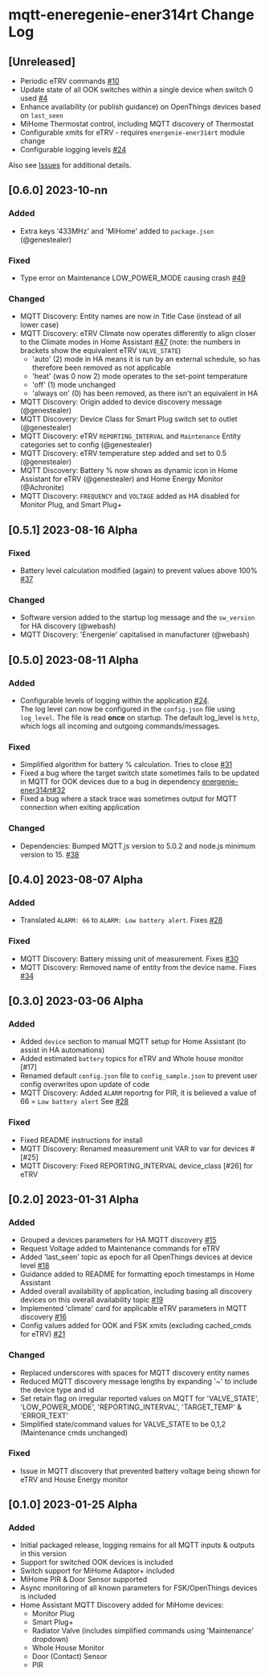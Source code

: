# mqtt-eneregenie-ener314rt Change Log

## [Unreleased]

* Periodic eTRV commands [#10](https://github.com/Achronite/mqtt-energenie-ener314rt/issues/10)
* Update state of all OOK switches within a single device when switch 0 used [#4](https://github.com/Achronite/mqtt-energenie-ener314rt/issues/4)
* Enhance availability (or publish guidance) on OpenThings devices based on `last_seen`
* MiHome Thermostat control, including MQTT discovery of Thermostat
* Configurable xmits for eTRV - requires `energenie-ener314rt` module change
* Configurable logging levels [#24](https://github.com/Achronite/mqtt-energenie-ener314rt/issues/24)

Also see [Issues](https://github.com/Achronite/mqtt-energenie-ener314rt/issues) for additional details.
## [0.6.0] 2023-10-nn

### Added

* Extra keys '433MHz' and 'MiHome' added to `package.json` (@genestealer)

### Fixed

* Type error on Maintenance LOW_POWER_MODE causing crash [#49](https://github.com/Achronite/mqtt-energenie-ener314rt/issues/49)
### Changed

* MQTT Discovery: Entity names are now in Title Case (instead of all lower case)
* MQTT Discovery: eTRV Climate now operates differently to align closer to the Climate modes in Home Assistant [#47](https://github.com/Achronite/mqtt-energenie-ener314rt/issues/47) (note: the numbers in brackets show the equivalent eTRV `VALVE_STATE`)
  * 'auto' (2) mode in HA means it is run by an external schedule, so has therefore been removed as not applicable 
  * 'heat' (was 0 now 2) mode operates to the set-point temperature
  * 'off' (1) mode unchanged
  * 'always on' (0) has been removed, as there isn't an equivalent in HA
* MQTT Discovery: Origin added to device discovery message (@genestealer)
* MQTT Discovery: Device Class for Smart Plug switch set to outlet (@genestealer)
* MQTT Discovery: eTRV `REPORTING_INTERVAL` and `Maintenance` Entity categories set to config (@genestealer)
* MQTT Discovery: eTRV temperature step added and set to 0.5 (@genestealer)
* MQTT Discovery: Battery % now shows as dynamic icon in Home Assistant for eTRV (@genestealer) and Home Energy Monitor (@Achronite)
* MQTT Discovery: `FREQUENCY` and `VOLTAGE` added as HA disabled for Monitor Plug, and Smart Plug+

## [0.5.1] 2023-08-16 Alpha

### Fixed

* Battery level calculation modified (again) to prevent values above 100% [#37](https://github.com/Achronite/mqtt-energenie-ener314rt/issues/37)
### Changed

* Software version added to the startup log message and the `sw_version` for HA discovery (@webash)
* MQTT Discovery: 'Energenie' capitalised in manufacturer (@webash)


## [0.5.0] 2023-08-11 Alpha

### Added

* Configurable levels of logging within the application [#24](https://github.com/Achronite/mqtt-energenie-ener314rt/issues/24).<br>
The log level can now be configured in the `config.json` file using `log_level`.  The file is read **once** on startup. The default log_level is `http`, which logs all incoming and outgoing commands/messages.

### Fixed

* Simplified algorithm for battery % calculation. Tries to close [#31](https://github.com/Achronite/mqtt-energenie-ener314rt/issues/31)
* Fixed a bug where the target switch state sometimes fails to be updated in MQTT for OOK devices due to a bug in dependency [energenie-ener314rt#32](https://github.com/Achronite/energenie-ener314rt/issues/32)
* Fixed a bug where a stack trace was sometimes output for MQTT connection when exiting application

### Changed

* Dependencies: Bumped MQTT.js version to 5.0.2 and node.js minimum version to 15. [#38](https://github.com/Achronite/mqtt-energenie-ener314rt/issues/38)

## [0.4.0] 2023-08-07 Alpha

### Added

* Translated `ALARM: 66` to `ALARM: Low battery alert`. Fixes [#28](https://github.com/Achronite/mqtt-energenie-ener314rt/issues/28)

### Fixed

* MQTT Discovery: Battery missing unit of measurement. Fixes [#30](https://github.com/Achronite/mqtt-energenie-ener314rt/issues/30)
* MQTT Discovery: Removed name of entity from the device name. Fixes [#34](https://github.com/Achronite/mqtt-energenie-ener314rt/issues/34)

## [0.3.0] 2023-03-06 Alpha

### Added

* Added `device` section to manual MQTT setup for Home Assistant (to assist in HA automations)
* Added estimated `battery` topics for eTRV and Whole house monitor [#17]
* Renamed default `config.json` file to `config_sample.json` to prevent user config overwrites upon update of code
* MQTT Discovery: Added `ALARM` reportng for PIR, it is believed a value of 66 = `Low battery alert` See [#28](https://github.com/Achronite/mqtt-energenie-ener314rt/issues/28)

### Fixed

* Fixed README instructions for install
* MQTT Discovery: Renamed measurement unit VAR to var for devices #[#25]
* MQTT Discovery: Fixed REPORTING_INTERVAL device_class [#26] for eTRV

## [0.2.0] 2023-01-31 Alpha

### Added
* Grouped a devices parameters for HA MQTT discovery [#15](https://github.com/Achronite/mqtt-energenie-ener314rt/issues/15)
* Request Voltage added to Maintenance commands for eTRV
* Added 'last_seen' topic as epoch for all OpenThings devices at device level [#18](https://github.com/Achronite/mqtt-energenie-ener314rt/issues/18)
* Guidance added to README for formatting epoch timestamps in Home Assistant
* Added overall availability of application, including basing all discovery devices on this overall availability topic [#19](https://github.com/Achronite/mqtt-energenie-ener314rt/issues/15)
* Implemented 'climate' card for applicable eTRV parameters in MQTT discovery [#16](https://github.com/Achronite/mqtt-energenie-ener314rt/issues/16)
* Config values added for OOK and FSK xmits (excluding cached_cmds for eTRV) [#21](https://github.com/Achronite/mqtt-energenie-ener314rt/issues/21)

### Changed
* Replaced underscores with spaces for MQTT discovery entity names
* Reduced MQTT discovery message lengths by expanding '~' to include the device type and id
* Set retain flag on irregular reported values on MQTT for 'VALVE_STATE', 'LOW_POWER_MODE', 'REPORTING_INTERVAL', 'TARGET_TEMP' & 'ERROR_TEXT'
* Simplified state/command values for VALVE_STATE to be 0,1,2 (Maintenance cmds unchanged)

### Fixed
* Issue in MQTT discovery that prevented battery voltage being shown for eTRV and House Energy monitor


## [0.1.0] 2023-01-25 Alpha

### Added
* Initial packaged release, logging remains for all MQTT inputs & outputs in this version
* Support for switched OOK devices is included
* Switch support for MiHome Adaptor+ included
* MiHome PIR & Door Sensor supported
* Async monitoring of all known parameters for FSK/OpenThings devices is included
* Home Assistant MQTT Discovery added for MiHome devices:
  - Monitor Plug
  - Smart Plug+
  - Radiator Valve (includes simplified commands using 'Maintenance' dropdown)
  - Whole House Monitor
  - Door (Contact) Sensor
  - PIR
